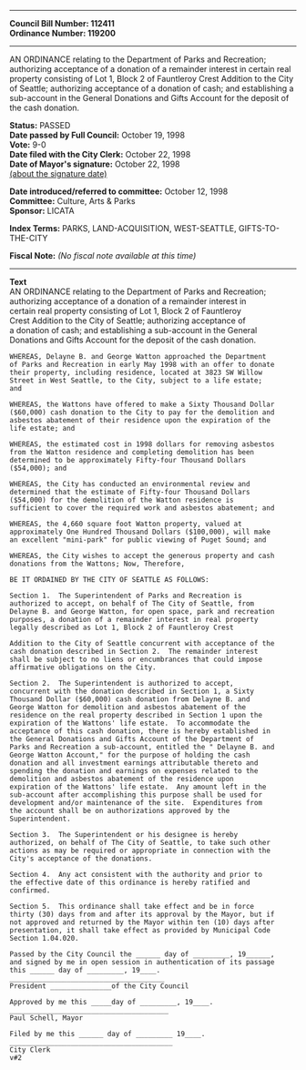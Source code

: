 * * * * *  
  
**Council Bill Number: [](#h0)[](#h2)112411**   
**Ordinance Number: 119200**  
  
* * * * *  
  
AN ORDINANCE relating to the Department of Parks and Recreation; authorizing acceptance of a donation of a remainder interest in certain real property consisting of Lot 1, Block 2 of Fauntleroy Crest Addition to the City of Seattle; authorizing acceptance of a donation of cash; and establishing a sub-account in the General Donations and Gifts Account for the deposit of the cash donation.  
  
**Status:** PASSED   
**Date passed by Full Council:** October 19, 1998   
**Vote:** 9-0   
**Date filed with the City Clerk:** October 22, 1998   
**Date of Mayor's signature:** October 22, 1998   
[(about the signature date)](/~public/approvaldate.htm)   
  
  
**Date introduced/referred to committee:** October 12, 1998   
**Committee:** Culture, Arts & Parks   
**Sponsor:** LICATA   
  
**Index Terms:** PARKS, LAND-ACQUISITION, WEST-SEATTLE, GIFTS-TO-THE-CITY  
  
**Fiscal Note:** *(No fiscal note available at this time)*  
  
* * * * *  
  
**Text**  
    AN ORDINANCE relating to the Department of Parks and Recreation;  
    authorizing acceptance of a donation of a remainder interest in  
    certain real property consisting of Lot 1, Block 2 of Fauntleroy  
    Crest Addition to the City of Seattle; authorizing acceptance of  
    a donation of cash; and establishing a sub-account in the General  
    Donations and Gifts Account for the deposit of the cash donation.  
  
    WHEREAS, Delayne B. and George Watton approached the Department  
    of Parks and Recreation in early May 1998 with an offer to donate  
    their property, including residence, located at 3823 SW Willow  
    Street in West Seattle, to the City, subject to a life estate;  
    and  
  
    WHEREAS, the Wattons have offered to make a Sixty Thousand Dollar  
    ($60,000) cash donation to the City to pay for the demolition and  
    asbestos abatement of their residence upon the expiration of the  
    life estate; and  
  
    WHEREAS, the estimated cost in 1998 dollars for removing asbestos  
    from the Watton residence and completing demolition has been  
    determined to be approximately Fifty-four Thousand Dollars  
    ($54,000); and  
  
    WHEREAS, the City has conducted an environmental review and  
    determined that the estimate of Fifty-four Thousand Dollars  
    ($54,000) for the demolition of the Watton residence is  
    sufficient to cover the required work and asbestos abatement; and  
  
    WHEREAS, the 4,660 square foot Watton property, valued at  
    approximately One Hundred Thousand Dollars ($100,000), will make  
    an excellent "mini-park" for public viewing of Puget Sound; and  
  
    WHEREAS, the City wishes to accept the generous property and cash  
    donations from the Wattons; Now, Therefore,  
  
    BE IT ORDAINED BY THE CITY OF SEATTLE AS FOLLOWS:  
  
    Section 1.  The Superintendent of Parks and Recreation is  
    authorized to accept, on behalf of The City of Seattle, from  
    Delayne B. and George Watton, for open space, park and recreation  
    purposes, a donation of a remainder interest in real property  
    legally described as Lot 1, Block 2 of Fauntleroy Crest  
  
    Addition to the City of Seattle concurrent with acceptance of the  
    cash donation described in Section 2.  The remainder interest  
    shall be subject to no liens or encumbrances that could impose  
    affirmative obligations on the City.  
  
    Section 2.  The Superintendent is authorized to accept,  
    concurrent with the donation described in Section 1, a Sixty  
    Thousand Dollar ($60,000) cash donation from Delayne B. and  
    George Watton for demolition and asbestos abatement of the  
    residence on the real property described in Section 1 upon the  
    expiration of the Wattons' life estate.  To accommodate the  
    acceptance of this cash donation, there is hereby established in  
    the General Donations and Gifts Account of the Department of  
    Parks and Recreation a sub-account, entitled the " Delayne B. and  
    George Watton Account," for the purpose of holding the cash  
    donation and all investment earnings attributable thereto and  
    spending the donation and earnings on expenses related to the  
    demolition and asbestos abatement of the residence upon  
    expiration of the Wattons' life estate.  Any amount left in the  
    sub-account after accomplishing this purpose shall be used for  
    development and/or maintenance of the site.  Expenditures from  
    the account shall be on authorizations approved by the  
    Superintendent.  
  
    Section 3.  The Superintendent or his designee is hereby  
    authorized, on behalf of The City of Seattle, to take such other  
    actions as may be required or appropriate in connection with the  
    City's acceptance of the donations.  
  
    Section 4.  Any act consistent with the authority and prior to  
    the effective date of this ordinance is hereby ratified and  
    confirmed.  
  
    Section 5.  This ordinance shall take effect and be in force  
    thirty (30) days from and after its approval by the Mayor, but if  
    not approved and returned by the Mayor within ten (10) days after  
    presentation, it shall take effect as provided by Municipal Code  
    Section 1.04.020.  
  
    Passed by the City Council the ______ day of _________, 19______,  
    and signed by me in open session in authentication of its passage  
    this ______ day of _________, 19____.  
    ______________________________________  
    President _______________of the City Council  
  
    Approved by me this _____day of _________, 19____.  
    _______________________________________  
    Paul Schell, Mayor  
  
    Filed by me this ______ day of _________ 19____.  
    ________________________________________  
    City Clerk  
    v#2  
